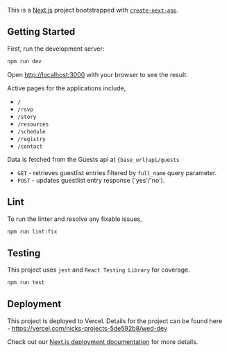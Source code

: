 This is a [Next.js](https://nextjs.org/) project bootstrapped with [`create-next-app`](https://github.com/vercel/next.js/tree/canary/packages/create-next-app).

## Getting Started

First, run the development server:

```bash
npm run dev
```

Open [http://localhost:3000](http://localhost:3000) with your browser to see the result.

Active pages for the applications include,
- `/`
- `/rsvp`
- `/story`
- `/resources`
- `/schedule`
- `/registry`
- `/contact`

Data is fetched from the Guests api at `{base_url}api/guests`
- `GET` - retrieves guestlist entries filtered by `full_name` query parameter.
- `POST` - updates guestlist entry response ('yes'/'no').

## Lint
To run the linter and resolve any fixable issues,
```bash
npm run lint:fix
```

## Testing
This project uses `jest` and `React Testing Library` for coverage.

```bash
npm run test
```

## Deployment

This project is deployed to Vercel. Details for the project can be found here - https://vercel.com/nicks-projects-5de592b8/wed-dev

Check out our [Next.js deployment documentation](https://nextjs.org/docs/deployment) for more details.
